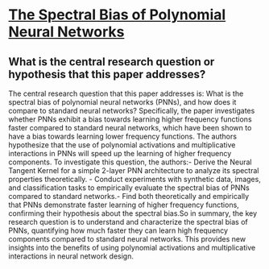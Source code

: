 # [The Spectral Bias of Polynomial Neural Networks](https://arxiv.org/abs/2202.13473)

## What is the central research question or hypothesis that this paper addresses?

The central research question that this paper addresses is: What is the spectral bias of polynomial neural networks (PNNs), and how does it compare to standard neural networks? Specifically, the paper investigates whether PNNs exhibit a bias towards learning higher frequency functions faster compared to standard neural networks, which have been shown to have a bias towards learning lower frequency functions. The authors hypothesize that the use of polynomial activations and multiplicative interactions in PNNs will speed up the learning of higher frequency components. To investigate this question, the authors:- Derive the Neural Tangent Kernel for a simple 2-layer PNN architecture to analyze its spectral properties theoretically. - Conduct experiments with synthetic data, images, and classification tasks to empirically evaluate the spectral bias of PNNs compared to standard networks.- Find both theoretically and empirically that PNNs demonstrate faster learning of higher frequency functions, confirming their hypothesis about the spectral bias.So in summary, the key research question is to understand and characterize the spectral bias of PNNs, quantifying how much faster they can learn high frequency components compared to standard neural networks. This provides new insights into the benefits of using polynomial activations and multiplicative interactions in neural network design.

